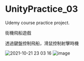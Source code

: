 # UnityPractice_03
Udemy course practice project.

街機飛船遊戲

透過鍵盤控制飛船，滑鼠控制射擊時機

![2021-10-21 23 03 16](https://user-images.githubusercontent.com/46527458/138305621-5583a4ec-eae3-4d93-88ce-329132fb9b0d.jpg)
![image](https://user-images.githubusercontent.com/46527458/138305780-f007f8ba-667a-4bb6-b09e-4545755082c9.png)
